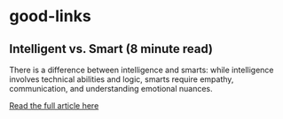 # good-links

## Intelligent vs. Smart (8 minute read)

There is a difference between intelligence and smarts: while intelligence involves technical abilities and logic, smarts require empathy, communication, and understanding emotional nuances.

[Read the full article here](https://collabfund.com/blog/intelligent-vs-smart)
